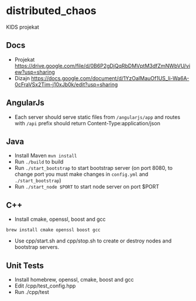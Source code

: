 # distributed_chaos
KIDS projekat

## Docs
- Projekat https://drive.google.com/file/d/0B6P2gDjQqRbDMVptM3dfZmNWbVU/view?usp=sharing
- Dizajn https://docs.google.com/document/d/1YzOaIMauOf1US_li-Wa6A-0cFraVSx2Tim-j10xJb0k/edit?usp=sharing

## AngularJs
- Each server should serve static files from `/angularjs/app` and routes with `/api` prefix should return Content-Type:application/json

## Java
- Install Maven `mvn install`
- Run `./build` to build
- Run `./start_bootstrap` to start bootstrap server (on port 8080, to change port you must make changes in `config.yml` and `./start_bootstrap`)
- Run `./start_node $PORT` to start node server on port $PORT

## C++
- Install cmake, openssl, boost and gcc
```
brew install cmake openssl boost gcc
```
- Use cpp/start.sh and cpp/stop.sh to create or destroy nodes and bootstrap servers.

## Unit Tests

- Install homebrew, openssl, cmake, boost and gcc
- Edit /cpp/test_config.hpp
- Run ./cpp/test

